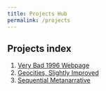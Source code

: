 ```yaml
---
title: Projects Hub
permalink: /projects
---
```


## Projects index

1. [Very Bad 1996 Webpage](/artofweb-21/projects/1-geocities)
2. [Geocities, Slightly Improved](/artofweb-21/projects/1p5-geocities-2)
3. [Sequential Metanarrative](/artofweb-21/projects/2-metanarrative)
<!-- 2. [Your AOLW Directory](./2-aolw-dir) -->
<!-- 3. [Four Ways: Call to action](./3-ctoa) -->
<!-- 4. [Interactive Fiction in Miniature](./4-if-mini) -->
<!-- 5. [Array exercises](./5-arrays) -->
<!-- 6. [Uncreative Writing](./6-generative) -->
<!-- 7. [Final Project](./7-final) -->